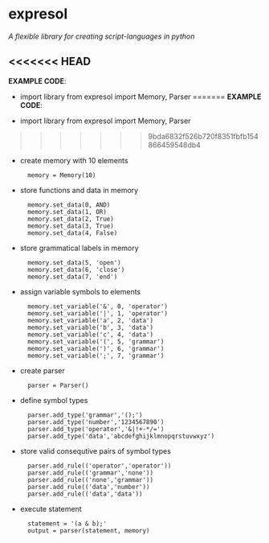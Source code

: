 # expresol

*A flexible library for creating script-languages in python*

<<<<<<< HEAD
---

__EXAMPLE CODE__:

- import library
        from expresol import Memory, Parser
=======
__EXAMPLE CODE__:

- import library
    from expresol import Memory, Parser
>>>>>>> 9bda6832f526b720f8351fbfb154866459548db4

- create memory with 10 elements

        memory = Memory(10)

- store functions and data in memory

        memory.set_data(0, AND)
        memory.set_data(1, OR)
        memory.set_data(2, True)
        memory.set_data(3, True)
        memory.set_data(4, False)

- store grammatical labels in memory

        memory.set_data(5, 'open')
        memory.set_data(6, 'close')
        memory.set_data(7, 'end')

- assign variable symbols to elements

        memory.set_variable('&', 0, 'operator')
        memory.set_variable('|', 1, 'operator')
        memory.set_variable('a', 2, 'data')
        memory.set_variable('b', 3, 'data')
        memory.set_variable('c', 4, 'data')
        memory.set_variable('(', 5, 'grammar')
        memory.set_variable(')', 6, 'grammar')
        memory.set_variable(';', 7, 'grammar')

- create parser

        parser = Parser()

- define symbol types

        parser.add_type('grammar','();')
        parser.add_type('number','1234567890')
        parser.add_type('operator','&|!+-*/=')
        parser.add_type('data','abcdefghijklmnopqrstuvwxyz')


- store valid consequtive pairs of symbol types

        parser.add_rule(('operator','operator'))
        parser.add_rule(('grammar','none'))
        parser.add_rule(('none','grammar'))
        parser.add_rule(('data','number'))
        parser.add_rule(('data','data'))

- execute statement

        statement = '(a & b);'
        output = parser(statement, memory)